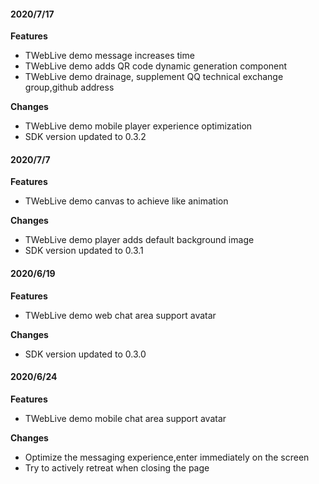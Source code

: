 #### 2020/7/17

**Features**

- TWebLive demo message increases time
- TWebLive demo adds QR code dynamic generation component
- TWebLive demo drainage, supplement QQ technical exchange group,github address

**Changes**

- TWebLive demo mobile player experience optimization
- SDK version updated to 0.3.2

#### 2020/7/7

**Features**

- TWebLive demo canvas to achieve like animation

**Changes**

- TWebLive demo player adds default background image
- SDK version updated to 0.3.1

#### 2020/6/19

**Features**

- TWebLive demo web chat area support avatar

**Changes**

- SDK version updated to 0.3.0

#### 2020/6/24

**Features**

- TWebLive demo mobile chat area support avatar

**Changes**

- Optimize the messaging experience,enter immediately on the screen
- Try to actively retreat when closing the page